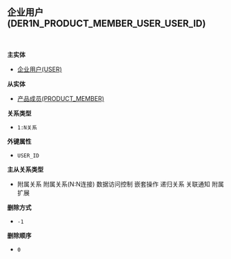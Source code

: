 ## 企业用户(DER1N_PRODUCT_MEMBER_USER_USER_ID) <!-- {docsify-ignore-all} -->



<br>
<p class="panel-title"><b>主实体</b></p>

* [企业用户(USER)](module/Base/user)

<p class="panel-title"><b>从实体</b></p>

* [产品成员(PRODUCT_MEMBER)](module/ProdMgmt/product_member)

<p class="panel-title"><b>关系类型</b></p>

* `1:N关系`

<p class="panel-title"><b>外键属性</b></p>

* `USER_ID`

<p class="panel-title"><b>主从关系类型</b></p>

* <i class="fa fa-check-square"/></i> 附属关系 <i class="fa fa-check-square"/></i> 附属关系(N:N连接) <i class="fa fa-square"/></i> 数据访问控制 <i class="fa fa-square"/></i> 嵌套操作 <i class="fa fa-square"/></i> 递归关系 <i class="fa fa-square"/></i> 关联通知 <i class="fa fa-square"/></i> 附属扩展

<p class="panel-title"><b>删除方式</b></p>

* `-1`

<p class="panel-title"><b>删除顺序</b></p>

* `0`
